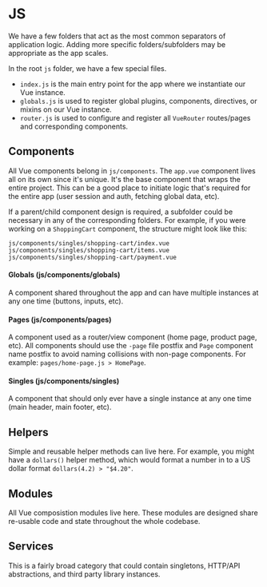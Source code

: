 # JS

We have a few folders that act as the most common separators of application logic. Adding more specific folders/subfolders may be appropriate as the app scales.

In the root `js` folder, we have a few special files.

- `index.js` is the main entry point for the app where we instantiate our Vue instance.
- `globals.js` is used to register global plugins, components, directives, or mixins on our Vue instance.
- `router.js` is used to configure and register all `VueRouter` routes/pages and corresponding components.

## Components

All Vue components belong in `js/components`. The `app.vue` component lives all on its own since it's unique. It's the base component that wraps the entire project. This can be a good place to initiate logic that's required for the entire app (user session and auth, fetching global data, etc).

If a parent/child component design is required, a subfolder could be necessary in any of the corresponding folders. For example, if you were working on a `ShoppingCart` component, the structure might look like this:

```
js/components/singles/shopping-cart/index.vue
js/components/singles/shopping-cart/items.vue
js/components/singles/shopping-cart/payment.vue
```

#### Globals (js/components/globals)

A component shared throughout the app and can have multiple instances at any one time (buttons, inputs, etc).

#### Pages (js/components/pages)

A component used as a router/view component (home page, product page, etc). All components should use the `-page` file postfix and `Page` component name postfix to avoid naming collisions with non-page components. For example: `pages/home-page.js > HomePage`.

#### Singles (js/components/singles)

A component that should only ever have a single instance at any one time (main header, main footer, etc).

## Helpers

Simple and reusable helper methods can live here. For example, you might have a `dollars()` helper method, which would format a number in to a US dollar format `dollars(4.2) > "$4.20"`.

## Modules

All Vue composistion modules live here. These modules are designed share re-usable code and state throughout the whole codebase.

## Services

This is a fairly broad category that could contain singletons, HTTP/API abstractions, and third party library instances.